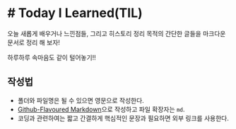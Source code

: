 # # Today I Learned(TIL)
오늘 새롭게 배우거나 느낀점들, 그리고 히스토리 정리 목적의 간단한 글들을 마크다운 문서로 정리 해 보자!

하루하루 속마음도 같이 털어놓기!!

## 작성법 
- 폴더와 파일명은 될 수 있으면 영문으로 작성한다.  
- [Github-Flavoured Markdown](https://guides.github.com/features/mastering-markdown/)으로 작성하고 파일 확장자는 `md`.  
- 코딩과 관련하여는 짧고 간결하게 핵심적인 문장과 필요하면 외부 링크를 사용한다. 
